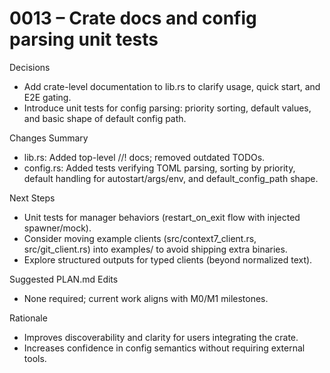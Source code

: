 # 0013 – Crate docs and config parsing unit tests

Decisions
- Add crate-level documentation to lib.rs to clarify usage, quick start, and E2E gating.
- Introduce unit tests for config parsing: priority sorting, default values, and basic shape of default config path.

Changes Summary
- lib.rs: Added top-level //! docs; removed outdated TODOs.
- config.rs: Added tests verifying TOML parsing, sorting by priority, default handling for autostart/args/env, and default_config_path shape.

Next Steps
- Unit tests for manager behaviors (restart_on_exit flow with injected spawner/mock).
- Consider moving example clients (src/context7_client.rs, src/git_client.rs) into examples/ to avoid shipping extra binaries.
- Explore structured outputs for typed clients (beyond normalized text).

Suggested PLAN.md Edits
- None required; current work aligns with M0/M1 milestones.

Rationale
- Improves discoverability and clarity for users integrating the crate.
- Increases confidence in config semantics without requiring external tools.
